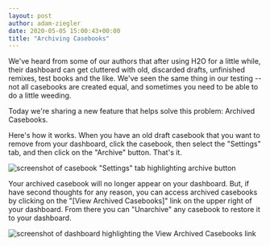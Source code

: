 ```yaml
---
layout: post
author: adam-ziegler
date: 2020-05-05 15:00:43+00:00
title: "Archiving Casebooks"
---
```


We've heard from some of our authors that after using H2O for a little while, their dashboard can get cluttered with old, discarded drafts, unfinished remixes, test books and the like. We've seen the same thing in our testing -- not all casebooks are created equal, and sometimes you need to be able to do a little weeding. 

Today we're sharing a new feature that helps solve this problem: Archived Casebooks. 

Here's how it works. When you have an old draft casebook that you want to remove from your dashboard, click the casebook, then select the "Settings" tab, and then click on the "Archive" button. That's it.

![screenshot of casebook "Settings" tab highlighting archive button](/assets/images/archive-casebook.png)

Your archived casebook will no longer appear on your dashboard. But, if have second thoughts for any reason, you can access archived casebooks by clicking on the "[View Archived Casebooks]" link on the upper right of your dashboard. From there you can "Unarchive" any casebook to restore it to your dashboard.

![screenshot of dashboard highlighting the View Archived Casebooks link](/assets/images/archived-casebooks-dashboard.png)



